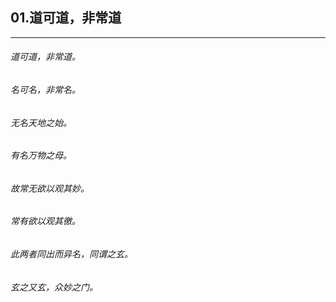 ## 01.道可道，非常道
---


###### 道可道，非常道。

###### 名可名，非常名。

###### 无名天地之始。

###### 有名万物之母。

###### 故常无欲以观其妙。

###### 常有欲以观其徼。

###### 此两者同出而异名，同谓之玄。

###### 玄之又玄，众妙之门。

######  

